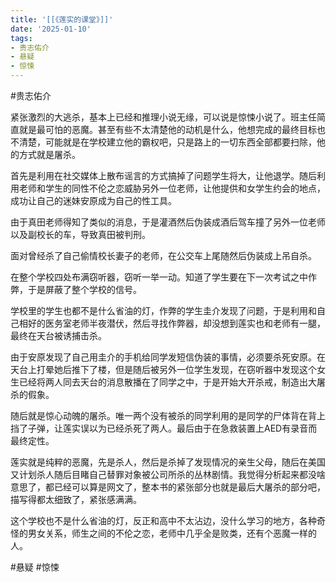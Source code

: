 ```yaml
---
title: '[[《莲实的课堂》]]'
date: '2025-01-10'
tags:
- 贵志佑介
- 悬疑
- 惊悚
---
```

#贵志佑介 

紧张激烈的大逃杀，基本上已经和推理小说无缘，可以说是惊悚小说了。班主任简直就是最可怕的恶魔。甚至有些不太清楚他的动机是什么，他想完成的最终目标也不清楚，可能就是在学校建立他的霸权吧，只是路上的一切东西全部都要扫除，他的方式就是屠杀。

首先是利用在社交媒体上散布谣言的方式搞掉了问题学生将大，让他退学。随后利用老师和学生的同性不伦之恋威胁另外一位老师，让他提供和女学生约会的地点，成功让自己的迷妹安原成为自己的性工具。

由于真田老师得知了类似的消息，于是灌酒然后伪装成酒后驾车撞了另外一位老师以及副校长的车，导致真田被判刑。

面对曾经杀了自己偷情校长妻子的老师，在公交车上尾随然后伪装成上吊自杀。

在整个学校四处布满窃听器，窃听一举一动。知道了学生要在下一次考试之中作弊，于是屏蔽了整个学校的信号。

学校里的学生也都不是什么省油的灯，作弊的学生圭介发现了问题，于是利用和自己相好的医务室老师半夜潜伏，然后寻找作弊器，却没想到莲实也和老师有一腿，最终在天台被诱捕击杀。

由于安原发现了自己用圭介的手机给同学发短信伪装的事情，必须要杀死安原。在天台上打晕她后推下了楼，但是随后被另外一位学生发现，在窃听器中发现这个女生已经将两人同去天台的消息散播在了同学之中，于是开始大开杀戒，制造出大屠杀的假象。

随后就是惊心动魄的屠杀。唯一两个没有被杀的同学利用的是同学的尸体背在背上挡了子弹，让莲实误以为已经杀死了两人。最后由于在急救装置上AED有录音而最终定性。

莲实就是纯粹的恶魔，先是杀人，然后是杀掉了发现情况的亲生父母，随后在美国又计划杀人随后目睹自己替罪对象被公司所杀的丛林剧情。我觉得分析起来都没啥意思了，都已经可以算是网文了，整本书的紧张部分也就是最后大屠杀的部分吧，描写得都太细致了，紧张感满满。

这个学校也不是什么省油的灯，反正和高中不太沾边，没什么学习的地方，各种奇怪的男女关系，师生之间的不伦之恋，老师中几乎全是败类，还有个恶魔一样的人。

#悬疑 #惊悚
